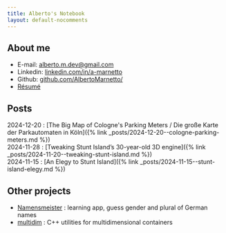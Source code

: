```yaml
---
title: Alberto's Notebook
layout: default-nocomments
---
```


## About me

* E-mail: [alberto.m.dev@gmail.com](mailto:alberto.m.dev@gmail.com)
* Linkedin: [linkedin.com/in/a-marnetto](https://linkedin.com/in/a-marnetto)
* Github: [github.com/AlbertoMarnetto/](https://github.com/AlbertoMarnetto/)
* [Résumé](assets/index/cv-alberto-marnetto.pdf)

## Posts

2024-12-20 : [The Big Map of Cologne's Parking Meters / Die große Karte der Parkautomaten in Köln]({% link _posts/2024-12-20--cologne-parking-meters.md %}) <br/>
2024-11-28 : [Tweaking Stunt Island’s 30-year-old 3D engine]({% link _posts/2024-11-20--tweaking-stunt-island.md %}) <br/>
2024-11-15 : [An Elegy to Stunt Island]({% link _posts/2024-11-15--stunt-island-elegy.md %})

## Other projects

* [Namensmeister](https://play.google.com/store/apps/details?id=marnetto.namensmeister) : learning app, guess gender and plural of German names
* [multidim](https://github.com/AlbertoMarnetto/multidim) :  C++ utilities for multidimensional containers
